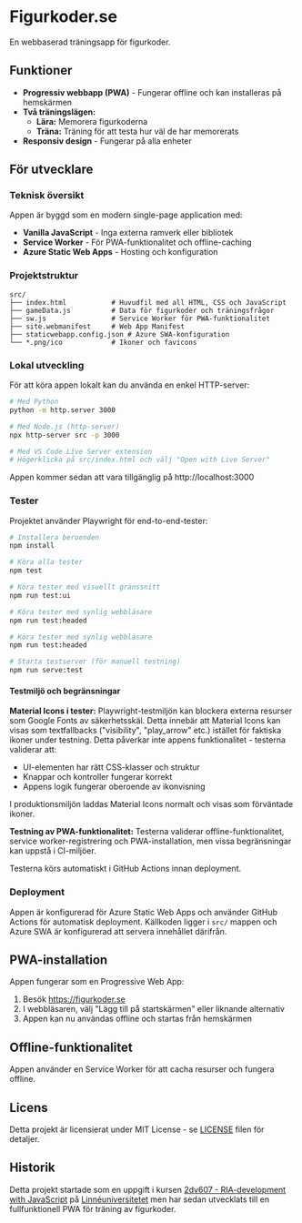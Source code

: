 # Figurkoder.se

En webbaserad träningsapp för figurkoder.

## Funktioner

- **Progressiv webbapp (PWA)** - Fungerar offline och kan installeras på hemskärmen
- **Två träningslägen:**
  - **Lära:** Memorera figurkoderna
  - **Träna:** Träning för att testa hur väl de har memorerats
- **Responsiv design** - Fungerar på alla enheter

## För utvecklare

### Teknisk översikt

Appen är byggd som en modern single-page application med:
- **Vanilla JavaScript** - Inga externa ramverk eller bibliotek
- **Service Worker** - För PWA-funktionalitet och offline-caching
- **Azure Static Web Apps** - Hosting och konfiguration

### Projektstruktur
```
src/
├── index.html           # Huvudfil med all HTML, CSS och JavaScript
├── gameData.js          # Data för figurkoder och träningsfrågor
├── sw.js                # Service Worker för PWA-funktionalitet
├── site.webmanifest     # Web App Manifest
├── staticwebapp.config.json # Azure SWA-konfiguration
└── *.png/ico            # Ikoner och favicons
```

### Lokal utveckling

För att köra appen lokalt kan du använda en enkel HTTP-server:

```bash
# Med Python
python -m http.server 3000

# Med Node.js (http-server)
npx http-server src -p 3000

# Med VS Code Live Server extension
# Högerklicka på src/index.html och välj "Open with Live Server"
```

Appen kommer sedan att vara tillgänglig på http://localhost:3000

### Tester

Projektet använder Playwright för end-to-end-tester:

```bash
# Installera beroenden
npm install

# Köra alla tester
npm test

# Köra tester med visuellt gränssnitt
npm run test:ui

# Köra tester med synlig webbläsare
npm run test:headed

# Köra tester med synlig webbläsare
npm run test:headed

# Starta testserver (för manuell testning)
npm run serve:test
```

#### Testmiljö och begränsningar

**Material Icons i tester:**
Playwright-testmiljön kan blockera externa resurser som Google Fonts av säkerhetsskäl. Detta innebär att Material Icons kan visas som textfallbacks ("visibility", "play_arrow" etc.) istället för faktiska ikoner under testning. Detta påverkar inte appens funktionalitet - testerna validerar att:

- UI-elementen har rätt CSS-klasser och struktur
- Knappar och kontroller fungerar korrekt
- Appens logik fungerar oberoende av ikonvisning

I produktionsmiljön laddas Material Icons normalt och visas som förväntade ikoner.

**Testning av PWA-funktionalitet:**
Testerna validerar offline-funktionalitet, service worker-registrering och PWA-installation, men vissa begränsningar kan uppstå i CI-miljöer.

Testerna körs automatiskt i GitHub Actions innan deployment.

### Deployment

Appen är konfigurerad för Azure Static Web Apps och använder GitHub Actions för automatisk deployment. Källkoden ligger i `src/` mappen och Azure SWA är konfigurerad att servera innehållet därifrån.

## PWA-installation

Appen fungerar som en Progressive Web App:
1. Besök https://figurkoder.se
2. I webbläsaren, välj "Lägg till på startskärmen" eller liknande alternativ
3. Appen kan nu användas offline och startas från hemskärmen

## Offline-funktionalitet

Appen använder en Service Worker för att cacha resurser och fungera offline.

## Licens

Detta projekt är licensierat under MIT License - se [LICENSE](LICENSE) filen för detaljer.

## Historik

Detta projekt startade som en uppgift i kursen [2dv607 - RIA-development with JavaScript](https://coursepress.lnu.se/kurs/ria-utveckling-med-javascript/) på [Linnéuniversitetet](https://coursepress.lnu.se/program/webbprogrammerare/) men har sedan utvecklats till en fullfunktionell PWA för träning av figurkoder.
